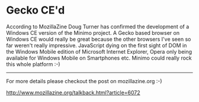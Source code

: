 # Gecko CE'd

According to MozillaZine Doug Turner has confirmed the development of a Windows CE version of the Minimo project. A Gecko based browser on Windows CE would really be great because the other browsers I've seen so far weren't really impressive. JavaScript dying on the first sight of DOM in the Windows Mobile edition of Microsoft Internet Explorer, Opera only being available for Windows Mobile on Smartphones etc. Minimo could really rock this whole platform :-)

-------------------------------



For more details please checkout the post on mozillazine.org :-)

<a href="http://www.mozillazine.org/talkback.html?article=6072">http://www.mozillazine.org/talkback.html?article=6072</a>
